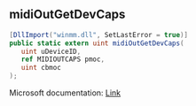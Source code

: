 ## midiOutGetDevCaps

```csharp
[DllImport("winmm.dll", SetLastError = true)]
public static extern uint midiOutGetDevCaps(
   uint uDeviceID,
   ref MIDIOUTCAPS pmoc,
   uint cbmoc
);
```

Microsoft documentation: [Link](https://learn.microsoft.com/en-us/windows/win32/api/mmeapi/nf-mmeapi-midioutgetdevcaps)
